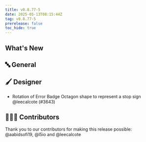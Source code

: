 ```yaml
---
title: v0.8.77-5
date: 2025-05-13T08:15:44Z
tag: v0.8.77-5
prerelease: false
toc_hide: true
---
```


## What's New
## 🔤 General
## 🖌️ Designer

- Rotation of Error Badge Octagon shape to represent a stop sign @leecalcote (#3643)

## 👨🏽‍💻 Contributors

Thank you to our contributors for making this release possible:
@aabidsofi19, @l5io and @leecalcote
